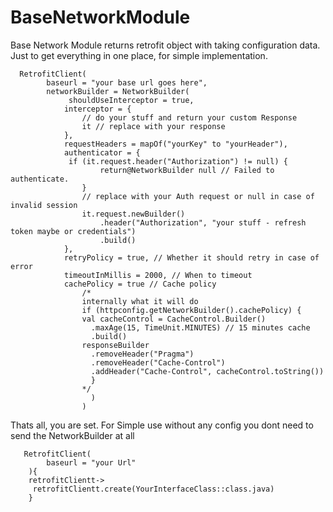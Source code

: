 # BaseNetworkModule
Base Network Module returns retrofit object with taking configuration data.
Just to get everything in one place, for simple implementation.
      
      RetrofitClient(
            baseurl = "your base url goes here",
            networkBuilder = NetworkBuilder(
                 shouldUseInterceptor = true,
                interceptor = {
                    // do your stuff and return your custom Response
                    it // replace with your response
                },
                requestHeaders = mapOf("yourKey" to "yourHeader"),
                authenticator = {
                 if (it.request.header("Authorization") != null) {
                        return@NetworkBuilder null // Failed to authenticate.
                    }
                    // replace with your Auth request or null in case of invalid session
                    it.request.newBuilder()
                        .header("Authorization", "your stuff - refresh token maybe or credentials")
                        .build()
                },
                retryPolicy = true, // Whether it should retry in case of error
                timeoutInMillis = 2000, // When to timeout
                cachePolicy = true // Cache policy
                    /*
                    internally what it will do
                    if (httpconfig.getNetworkBuilder().cachePolicy) {
                    val cacheControl = CacheControl.Builder()
                      .maxAge(15, TimeUnit.MINUTES) // 15 minutes cache
                      .build()
                    responseBuilder
                      .removeHeader("Pragma")
                      .removeHeader("Cache-Control")
                      .addHeader("Cache-Control", cacheControl.toString())
                      }
                    */
                      )
                    )
                    
Thats all, you are set.
For Simple use without any config you dont need to send the NetworkBuilder at all

       RetrofitClient(
            baseurl = "your Url"
        ){
        retrofitClientt->
         retrofitClientt.create(YourInterfaceClass::class.java)
        }
        
